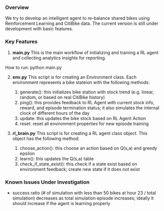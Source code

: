 ### Overview

We try to develop an intelligent agent to re-balance shared bikes using Reinforcement Learning and CitiBike data. The current version is still 
under development with basic features. 

### Key Features

1) **main.py**
This is the main workflow of initializing and training a RL agent and collecting analytics insights for reporting.

How to run: python main.py

2) **env.py**
This script is for creating an Environment class. Each environment represents
a bike stateion with the following methods:
    1) generate(): this initializes bike station with stock trend (e.g. linear, random, or based on real CitiBike history)
    2) ping(): this provides feedback to RL Agent with current stock info, reward, and episode termination status; it also simulates the internal clock of different hours of the day
    3) update: this updates the bike stock based on RL Agent Action
    4) reset: reset all environment properties for new episode training

3) **rl_brain.py**
This script is for creating a RL agent class object. This object has the 
following method:
    
    1) choose_action(): this choose an action based on Q(s,a) and greedy epsilon
    2) learn(): this updates the Q(s,a) table
    3) check_if_state_exist(): this check if a state exist based on environment feedback; create new state if it does not exist
    
### Known Issues Under Investigation
- success ratio (# of simulation with less than 50 bikes at hour 23 / total simulation) decreases as total simulation episode increases; ideally it should increase if the agent is learning properly
